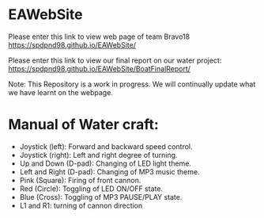 # EAWebSite

Please enter this link to view web page of team Bravo18
https://spdpnd98.github.io/EAWebSite/

Please enter this link to view our final report on our water project:
 https://spdpnd98.github.io/EAWebSite/BoatFinalReport/

Note: This Repository is a work in progress. We will continually update what we have learnt on the webpage.

# Manual of Water craft:
- Joystick (left): Forward and backward speed control.
- Joystick (right): Left and right degree of turning.
- Up and Down (D-pad): Changing of LED light theme.
- Left and Right (D-pad): Changing of MP3 music theme.
- Pink (Square): Firing of front cannon.
- Red (Circle): Toggling of LED ON/OFF state.
- Blue (Cross): Toggling of MP3 PAUSE/PLAY state.
- L1 and R1: turning of cannon direction
